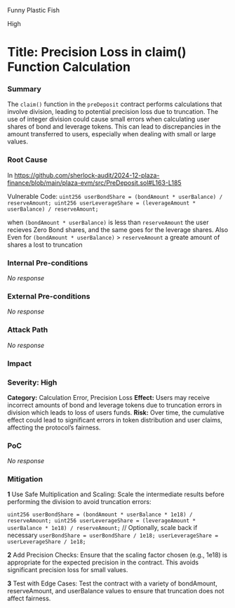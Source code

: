 Funny Plastic Fish

High

# Title: Precision Loss in claim() Function Calculation

### Summary

The `claim()` function in the `preDeposit` contract performs calculations that involve division, leading to potential precision loss due to truncation. The use of integer division could cause small errors when calculating user shares of bond and leverage tokens. This can lead to discrepancies in the amount transferred to users, especially when dealing with small or large values.

### Root Cause

In https://github.com/sherlock-audit/2024-12-plaza-finance/blob/main/plaza-evm/src/PreDeposit.sol#L163-L185

Vulnerable Code:
`uint256 userBondShare = (bondAmount * userBalance) / reserveAmount;
uint256 userLeverageShare = (leverageAmount * userBalance) / reserveAmount;`

when `(bondAmount * userBalance)` is less than `reserveAmount` the user recieves Zero Bond shares, and the same goes for the leverage shares. Also Even for `(bondAmount * userBalance)` > `reserveAmount` a greate amount of shares a lost to truncation



### Internal Pre-conditions

_No response_

### External Pre-conditions

_No response_

### Attack Path

_No response_

### Impact

### Severity: High
**Category:** Calculation Error, Precision Loss
**Effect:** Users may receive incorrect amounts of bond and leverage tokens due to truncation errors in division which leads to loss of users funds.
**Risk:** Over time, the cumulative effect could lead to significant errors in token distribution and user claims, affecting the protocol’s fairness.


### PoC

_No response_

### Mitigation

**1** Use Safe Multiplication and Scaling: Scale the intermediate results before performing the division to avoid truncation errors:

`uint256 userBondShare = (bondAmount * userBalance * 1e18) / reserveAmount;
uint256 userLeverageShare = (leverageAmount * userBalance * 1e18) / reserveAmount;`
// Optionally, scale back if necessary
`userBondShare = userBondShare / 1e18;
userLeverageShare = userLeverageShare / 1e18;`

**2** Add Precision Checks: Ensure that the scaling factor chosen (e.g., 1e18) is appropriate for the expected precision in the contract. This avoids significant precision loss for small values.

**3** Test with Edge Cases: Test the contract with a variety of bondAmount, reserveAmount, and userBalance values to ensure that truncation does not affect fairness.

